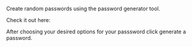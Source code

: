 Create random passwords using the password generator tool.

Check it out here: 

After choosing your desired options for your passsword click generate a password.
